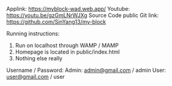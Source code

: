 Applink: https://myblock-wad.web.app/
Youtube: https://youtu.be/gzGmLNrWJXg
Source Code public Git link: https://github.com/SinYang13/my-block

Running instructions:
1) Run on localhost through WAMP / MAMP
2) Homepage is located in public/index.html
3) Nothing else really

Username / Password:
Admin: admin@gmail.com / admin
User: user@gmail.com / user

